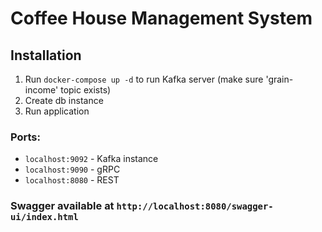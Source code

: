 # Coffee House Management System

## Installation

1. Run `docker-compose up -d` to run Kafka server (make sure 'grain-income' topic exists)
2. Create db instance
3. Run application

### Ports:
- `localhost:9092` - Kafka instance
- `localhost:9090` - gRPC
- `localhost:8080` - REST

### Swagger available at `http://localhost:8080/swagger-ui/index.html`
